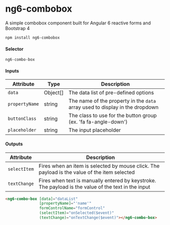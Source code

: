 # ng6-combobox

A simple combobox component built for Angular 6 reactive forms and Bootstrap 4

`npm install ng6-combobox`

#### Selector
`ng6-combo-box`

#### Inputs

| Attribute      | Type          | Description                                                                  |
| -------------- | ------------- | ---------------------------------------------------------------------------- |
| `data`         | Object[]      | The data list of pre-defined options                                         |
| `propertyName` | string        | The name of the property in the `data` array used to display in the dropdown |
| `buttonClass`  | string        | The class to use for the button group (ex. 'fa fa-angle-down')               |
| `placeholder`  | string        | The input placeholder                                                        |

#### Outputs

| Attribute      | Description                                                                                         |
| -------------- | --------------------------------------------------------------------------------------------------- |
| `selectItem`   | Fires when an item is selected by mouse click. The payload is the value of the item selected        |
| `textChange`   | Fires when text is manually entered by keystroke. The payload is the value of the text in the input |

```html
<ng6-combo-box [data]="dataList"
               [propertyName]="'name'"
               formControlName="formControl"
               (selectItem)="onSelected($event)"
               (textChange)="onTextChange($event)"></ng6-combo-box>
```
